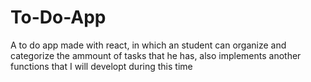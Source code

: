 # To-Do-App
A to do app made with react, in which an student can organize and categorize the ammount of tasks that he has, also implements another functions that I will developt during this time 
